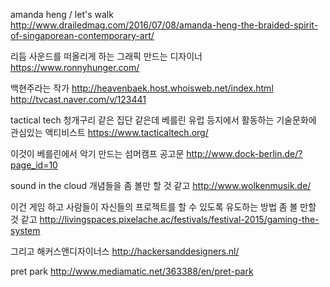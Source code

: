 
amanda heng / let's walk  
http://www.drailedmag.com/2016/07/08/amanda-heng-the-braided-spirit-of-singaporean-contemporary-art/

리듬 사운드를 떠올리게 하는 그래픽 만드는 디자이너
https://www.ronnyhunger.com/


백현주라는 작가 
http://heavenbaek.host.whoisweb.net/index.html
http://tvcast.naver.com/v/123441


tactical tech
청개구리 같은 집단 같은데 베를린 유럽 등지에서 활동하는 기술문화에 관심있는 액티비스트 
https://www.tacticaltech.org/



이것이 베를린에서 악기 만드는 섬머캠프 공고문
http://www.dock-berlin.de/?page_id=10

sound in the cloud  개념들을 좀 볼만 할 것 같고 
http://www.wolkenmusik.de/

이건 게임 하고 사람들이 자신들의 프로젝트를 할 수 있도록 유도하는 방법 좀 볼 만할 것 같고 
http://livingspaces.pixelache.ac/festivals/festival-2015/gaming-the-system

그리고 해커스앤디자이너스
http://hackersanddesigners.nl/

pret park
http://www.mediamatic.net/363388/en/pret-park
